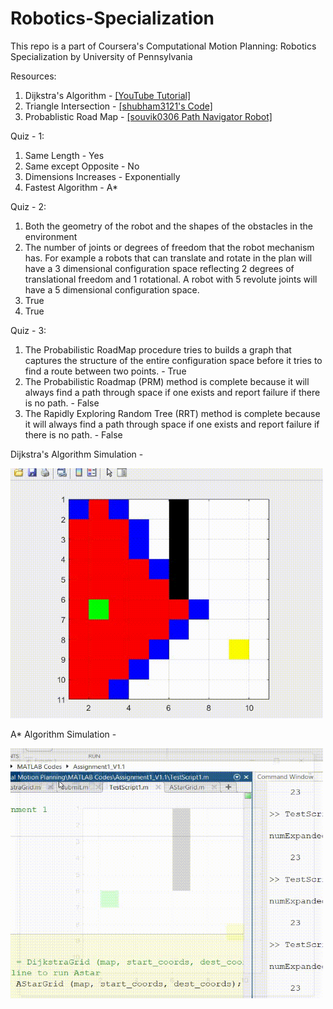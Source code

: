 # Robotics-Specialization

This repo is a part of Coursera's Computational Motion Planning: Robotics Specialization by University of Pennsylvania 

Resources: 
1. Dijkstra's Algorithm - [[YouTube Tutorial]](https://www.youtube.com/watch?v=XB4MIexjvY0&ab_channel=AbdulBari)
2. Triangle Intersection - [[shubham3121's Code]](https://github.com/shubham3121/Computational-Motion-Planning/blob/master/Assignment2_CSpace/triangle_intersection.m)
3. Probablistic Road Map - [[souvik0306 Path Navigator Robot]](https://github.com/souvik0306/Path-Navigator-Robot)

Quiz - 1:

1. Same Length - Yes
2. Same except Opposite - No
3. Dimensions Increases - Exponentially
4. Fastest Algorithm - A*

Quiz - 2:
1. Both the geometry of the robot and the shapes of the obstacles in the environment  
2. The number of joints or degrees of freedom that the robot mechanism has. For example a robots that can translate and rotate in the plan will have a 3 dimensional configuration space reflecting 2 degrees of translational freedom and 1 rotational. A robot with 5 revolute joints will have a 5 dimensional configuration space.  
3. True
4. True

Quiz - 3:
1. The Probabilistic RoadMap procedure tries to builds a graph that captures the structure of the entire configuration space before it tries to find a route between two points. - True
2. The Probabilistic Roadmap (PRM) method is complete because it will always find a path through space if one exists and report failure if there is no path. - False
3. The Rapidly Exploring Random Tree (RRT) method is complete because it will always find a path through space if one exists and report failure if there is no path. - False

Dijkstra's Algorithm Simulation - 

<img src="https://github.com/souvik0306/Robotics-Specialization/blob/main/Computational%20Motion%20Planning/Media/Djikstars_Algorithm_MATLAB.gif" width="500" height="400">

A* Algorithm Simulation - 

<img src="https://github.com/souvik0306/Robotics-Specialization/blob/main/Computational%20Motion%20Planning/Media/A_star_Algorithm_MATLAB.gif" width="500" height="400">


